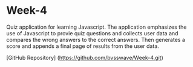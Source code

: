 # Week-4

Quiz application for learning Javascript. The application emphasizes the use of Javascript to provie quiz questions and collects user data and compares the wrong answers to the correct answers. Then generates a score and appends a final page of results from the user data.

[GitHub Repository] (https://github.com/bvsswave/Week-4.git)